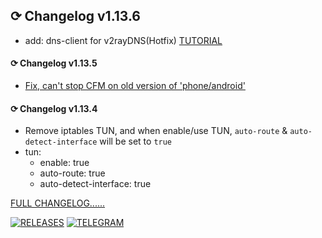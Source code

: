 ## ⟳ Changelog v1.13.6
- add: dns-client for v2rayDNS(Hotfix) [TUTORIAL](https://t.me/taamarin/29983)

#### ⟳ Changelog v1.13.5
- [Fix, can't stop CFM on old version of 'phone/android'](https://t.me/taamarin/28926)

#### ⟳ Changelog v1.13.4
- Remove iptables TUN, and when enable/use TUN, `auto-route` & `auto-detect-interface` will be set to `true`
- tun:
  - enable: true
  - auto-route: true
  - auto-detect-interface: true

[FULL CHANGELOG......](https://github.com/taamarin/ClashforMagisk/releases)

[![RELEASES](https://img.shields.io/github/downloads/taamarin/ClashforMagisk/total.svg)](https://github.com/taamarin/ClashforMagisk/releases)
[![TELEGRAM](https://img.shields.io/badge/Telegram%20-Join%20Channel%20-blue)](https://t.me/nothing_taamarin)
